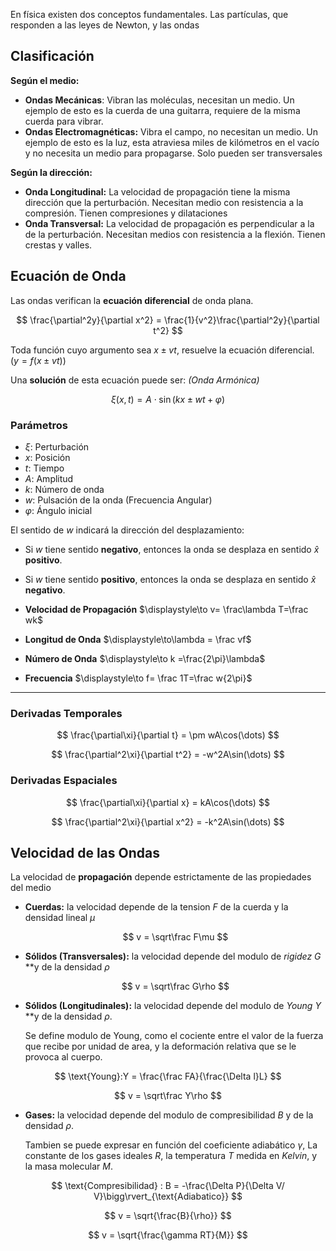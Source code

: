 En física existen dos conceptos fundamentales. Las partículas, que responden a las leyes de Newton, y las ondas

## Clasificación

**Según el medio:**

- **Ondas Mecánicas**: Vibran las moléculas, necesitan un medio. Un ejemplo de esto es la cuerda de una guitarra, requiere de la misma cuerda para vibrar.
- **Ondas Electromagnéticas:** Vibra el campo, no necesitan un medio. Un ejemplo de esto es la luz, esta atraviesa miles de kilómetros en el vacío y no necesita un medio para propagarse. Solo pueden ser transversales

**Según la dirección:**

- **Onda Longitudinal:** La velocidad de propagación tiene la misma dirección que la perturbación. Necesitan medio con resistencia a la compresión. Tienen compresiones y dilataciones
- **Onda Transversal:** La velocidad de propagación es perpendicular a la de la perturbación. Necesitan medios con resistencia a la flexión. Tienen crestas y valles.

## Ecuación de Onda

Las ondas verifican la **ecuación diferencial** de onda plana.

$$
\frac{\partial^2y}{\partial x^2} = \frac{1}{v^2}\frac{\partial^2y}{\partial t^2}
$$

Toda función cuyo argumento sea $x\pm vt$, resuelve la ecuación diferencial. $\displaystyle \Big(y = f(x\pm vt)\Big)$

Una **solución** de esta ecuación puede ser: *(Onda Armónica)*

$$
\xi(x,t) = A\cdot\sin(kx \pm wt + \varphi)
$$

### Parámetros

- $\xi:$ Perturbación
- $x:$ Posición
- $t:$ Tiempo
- $A:$ Amplitud
- $k:$ Número de onda
- $w:$ Pulsación de la onda (Frecuencia Angular)
- $\varphi:$ Ángulo inicial

El sentido de $w$ indicará la dirección del desplazamiento:

- Si $w$ tiene sentido **negativo**, entonces la onda se desplaza en sentido $\hat x$ **positivo**.
- Si $w$ tiene sentido **positivo**, entonces la onda se desplaza en sentido $\hat x$ **negativo**.



- **Velocidad de Propagación** $\displaystyle\to v= \frac\lambda T=\frac wk$
- **Longitud de Onda** $\displaystyle\to\lambda = \frac vf$
- **Número de Onda** $\displaystyle\to k =\frac{2\pi}\lambda$
- **Frecuencia** $\displaystyle\to f= \frac 1T=\frac w{2\pi}$

---

### Derivadas Temporales

$$
\frac{\partial\xi}{\partial t} = \pm wA\cos(\dots)
$$

$$
\frac{\partial^2\xi}{\partial t^2} = -w^2A\sin(\dots)
$$

### Derivadas Espaciales

$$
\frac{\partial\xi}{\partial x} = kA\cos(\dots)
$$

$$
\frac{\partial^2\xi}{\partial x^2} = -k^2A\sin(\dots)
$$

## Velocidad de las Ondas

La velocidad de **propagación** depende estrictamente de las propiedades del medio

- **Cuerdas:** la velocidad depende de la tension $F$ de la cuerda y la densidad lineal $\mu$

	$$
    v = \sqrt\frac F\mu
    $$

- **Sólidos (Transversales):** la velocidad depende del modulo de *rigidez* $G$ **y de la densidad $\rho$

	$$
    v = \sqrt\frac G\rho
    $$

- **Sólidos (Longitudinales):** la velocidad depende del modulo de *Young* $Y$ **y de la densidad $\rho$.

	Se define modulo de Young, como el cociente entre el valor de la fuerza que recibe por unidad de area, y la deformación relativa que se le provoca al cuerpo.

$$
\text{Young}:Y = \frac{\frac FA}{\frac{\Delta l}L}  
$$

$$
v = \sqrt\frac Y\rho
$$

- **Gases:** la velocidad depende del modulo de compresibilidad $B$ y de la densidad $\rho$.

	Tambien se puede expresar en función del coeficiente adiabático $\gamma$, La constante de los gases ideales $R$, la temperatura $T$ medida en *Kelvin*, y la masa molecular $M$.

$$
\text{Compresibilidad} : B = -\frac{\Delta P}{\Delta V/ V}\bigg\rvert_{\text{Adiabatico}}
$$

$$
v = \sqrt{\frac{B}{\rho}}
$$

$$
v = \sqrt{\frac{\gamma RT}{M}}
$$
